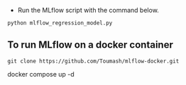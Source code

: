 


*  Run the MLflow script with the command below.
```bash
python mlflow_regression_model.py
```

## To run MLflow on a docker container

```
git clone https://github.com/Toumash/mlflow-docker.git
```
docker compose up -d

